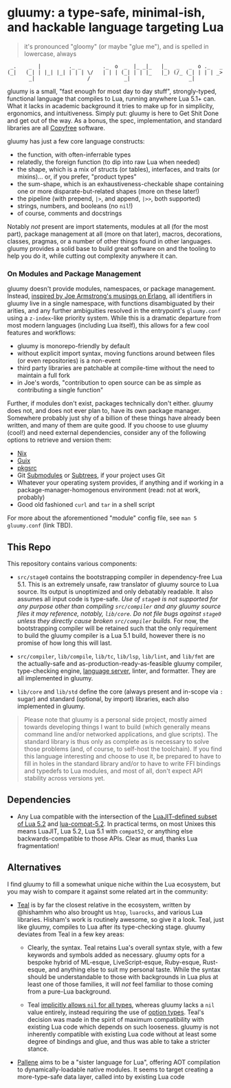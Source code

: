# gluumy: a type-safe, minimal-ish, and hackable language targeting Lua

> it's pronounced "gloomy" (or maybe "glue me"), and is spelled in lowercase,
> always

```
 _.    _  |         ._ _       ._  o  _  |_ _|_   |_   _   _  o ._   _
(_|   (_| | |_| |_| | | | \/   | | | (_| | | |_   |_) (/_ (_| | | | _>
       _|                 /           _|                   _|
```

gluumy is a small, "fast enough for most day to day stuff", strongly-typed,
functional language that compiles to Lua, running anywhere Lua 5.1+ can. What
it lacks in academic background it tries to make up for in simplicity,
ergonomics, and intuitiveness. Simply put: gluumy is here to Get Shit Done and
get out of the way. As a bonus, the spec, implementation, and standard
libraries are all [Copyfree](https://copyfree.org/) software.

gluumy has just a few core language constructs:

- the function, with often-inferrable types
- relatedly, the foreign function (to dip into raw Lua when needed)
- the shape, which is a mix of structs (or tables), interfaces, and traits (or
  mixins)... or, if you prefer, "product types"
- the sum-shape, which is an exhaustiveness-checkable shape containing one or
  more disparate-but-related shapes (more on these later!)
- the pipeline (with prepend, `|>`, and append, `|>>`, both supported)
- strings, numbers, and booleans (no `nil`!)
- of course, comments and docstrings

Notably _not_ present are import statements, modules at all (for the most
part), package management at all (more on that later), macros, decorations,
classes, pragmas, or a number of other things found in other languages. gluumy
provides a solid base to build great software on and the tooling to help you do
it, while cutting out complexity anywhere it can.

### On Modules and Package Management

gluumy doesn't provide modules, namespaces, or package management. Instead,
[inspired by Joe Armstrong's musings on
Erlang](https://web.archive.org/web/20211122060812/https://erlang.org/pipermail/erlang-questions/2011-May/058768.html),
all identifiers in gluumy live in a single namespace, with functions
disambiguated by their arities, and any further ambiguities resolved in the
entrypoint's `gluumy.conf` using a `z-index`-like priority system. While this
is a dramatic departure from most modern languages (including Lua itself), this
allows for a few cool features and workflows:

- gluumy is monorepo-friendly by default
- without explicit import syntax, moving functions around between files (or
  even repositories) is a non-event
- third party libraries are patchable at compile-time without the need to
  maintain a full fork
- in Joe's words, "contribution to open source can be as simple as contributing
  a single function"

Further, if modules don't exist, packages technically don't either. gluumy does
not, and does not ever plan to, have its own package manager. Somewhere
probably just shy of a billion of these things have already been written, and
many of them are quite good. If you choose to use gluumy (cool!) and need
external dependencies, consider any of the following options to retrieve and
version them:

- [Nix](https://nixos.org/manual/nix/stable/)
- [Guix](https://guix.gnu.org/)
- [pkgsrc](http://www.pkgsrc.org/)
- Git [Submodules](https://git-scm.com/book/en/v2/Git-Tools-Submodules) or
  [Subtrees](https://www.atlassian.com/git/tutorials/git-subtree), if your
  project uses Git
- Whatever your operating system provides, if anything and if working in a
  package-manager-homogenous environment (read: not at work, probably)
- Good old fashioned `curl` and `tar` in a shell script

For more about the aforementioned "module" config file, see `man 5
gluumy.conf` (link TBD).

## This Repo

This repository contains various components:

- `src/stage0` contains the bootstrapping compiler in dependency-free Lua 5.1.
  This is an extremely unsafe, raw translator of gluumy source to Lua source.
  Its output is unoptimized and only debatably readable. It also assumes all
  input code is type-safe. _Use of `stage0` is not supported for any purpose
  other than compiling `src/compiler` and any gluumy source files it may
  reference, notably, `lib/core`. Do not file bugs against `stage0` unless they
  directly cause broken `src/compiler` builds._ For now, the bootstrapping
  compiler will be retained such that the only requirement to build the gluumy
  compiler is a Lua 5.1 build, however there is no promise of how long this
  will last.

- `src/compiler`, `lib/compile`, `lib/tc`, `lib/lsp`, `lib/lint`, and `lib/fmt`
  are the actually-safe and as-production-ready-as-feasible gluumy compiler,
  type-checking engine, [language server](https://langserver.org/), linter, and
  formatter. They are all implemented in gluumy.

- `lib/core` and `lib/std` define the core (always present and in-scope via `:`
  sugar) and standard (optional, by import) libraries, each also implemented in
  gluumy.

> Please note that gluumy is a personal side project, mostly aimed towards
> developing things I want to build (which generally means command line and/or
> networked applications, and glue scripts). The standard library is thus only
> as complete as is necessary to solve those problems (and, of course, to
> self-host the toolchain). If you find this language interesting and choose to
> use it, be prepared to have to fill in holes in the standard library and/or
> to have to write FFI bindings and typedefs to Lua modules, and most of all,
> don't expect API stability across versions yet.

## Dependencies

- Any Lua compatible with the intersection of the [LuaJIT-defined subset of Lua
  5.2](https://luajit.org/extensions.html) and
  [lua-compat-5.2](https://github.com/keplerproject/lua-compat-5.2/). In
  practical terms, on most Unixes this means LuaJIT, Lua 5.2, Lua 5.1 with
  `compat52`, or anything else backwards-compatible to those APIs. Clear as
  mud, thanks Lua fragmentation!

## Alternatives

I find gluumy to fill a somewhat unique niche within the Lua ecosystem, but you
may wish to compare it against some related art in the community:

- [Teal](https://github.com/teal-language/tl) is by far the closest relative in
  the ecosystem, written by @hishamhm who also brought us `htop`, `luarocks`,
  and various Lua libraries. Hisham's work is routinely awesome, so give it a
  look. Teal, just like gluumy, compiles to Lua after its type-checking stage.
  gluumy deviates from Teal in a few key areas:

  * Clearly, the syntax. Teal retains Lua's overall syntax style, with a few
	keywords and symbols added as necessary. gluumy opts for a bespoke hybrid
	of ML-esque, LiveScript-esque, Ruby-esque, Rust-esque, and anything else to
	suit my personal taste. While the syntax should be understandable to those
	with backgrounds in Lua plus at least one of those families, it will _not_
	feel familiar to those coming from a pure-Lua background.

  * Teal [implicitly allows `nil` for all
	types](https://github.com/teal-language/tl/blob/68d9e8c57b6ee265b2353b179956a5e65e7936cc/docs/tutorial.md),
	whereas gluumy lacks a `nil` value entirely, instead requiring the use of
	[option types](https://en.wikipedia.org/wiki/Option_type). Teal's decision
	was made in the spirit of maximum compatibility with existing Lua code
	which depends on such looseness. gluumy is not inherently compatible with
	existing Lua code without at least some degree of bindings and glue, and
	thus was able to take a stricter stance.

- [Pallene](https://github.com/pallene-lang/pallene) aims to be a "sister
  language for Lua", offering AOT compilation to dynamically-loadable native
  modules. It seems to target creating a more-type-safe data layer, called into
  by existing Lua code
